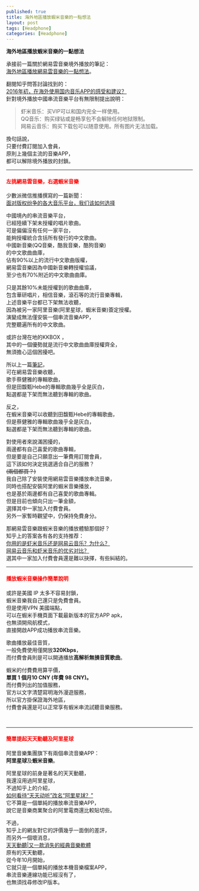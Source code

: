 ```yaml
---
published: true
title: 海外地區播放蝦米音樂的一點想法
layout: post
tags: [Headphone]
categories: [Headphone]
---
```


**海外地區播放蝦米音樂的一點想法**   
    
承接前一篇關於網易雲音樂境外播放的筆記：    
[海外地區播放網易雲音樂的一點想法][1]。    
    
翻閱知乎問答討論找到的：    
[<span lang="zh-Hans">2016年初，在海外使用国内音乐APP的感受和建议？</span>][2]   
針對境外播放中國串流音樂平台有無限制提出說明：   

> <span lang="zh-Hans">虾米音乐：买VIP可以和国内完全一样使用。</span>   
> <span lang="zh-Hans">QQ音乐：购买绿钻或是畅享包不会解除任何地狱限制。</span>   
> <span lang="zh-Hans">网易云音乐：购买下载包可以随意使用。所有图片无法加载。</span>   
    
換句話說，   
只要付費訂閱加入會員，   
原則上幾個主流的音樂APP，    
都可以解除境外播放的封鎖。   

-------------------------------

#### <font color="red">左挑網易雲音樂，右選蝦米音樂</font>    
    
少數派微信推播撰寫的一篇新聞：   
[<span lang="zh-Hans">面对版权纷争的各大音乐平台，我们该如何选择</span>][3]      
    
中國境內的串流音樂平台，    
已經陸續下架未授權的唱片歌曲。   
可是偏偏沒有任何一家平台，   
能夠授權統合含括所有發行的中文歌曲。    
中國新音樂(QQ音樂，酷我音樂，酷狗音樂)   
的中文歌曲曲庫，    
佔有90%以上的流行中文歌曲版權，   
網易雲音樂因為中國新音樂轉授權協議，    
至少也有70%附近的中文歌曲曲庫。   

只是其餘10%未能授權到的歌曲曲庫，    
包含華研唱片，相信音樂，滾石等的流行音樂專輯，   
上述音樂平台都已下架無法收聽，   
因為被另一家阿里音樂(阿里星球，蝦米音樂)簽定授權。    
演變成無法僅安裝一個串流音樂APP，    
完整聽遍所有的中文歌曲。    

或許台灣在地的KKBOX ，    
其中的一個優勢就是流行中文歌曲曲庫授權齊全，    
無須擔心這個困擾吧。    

所以上一篇[筆記][1]，   
可在網易雲音樂收聽，    
歌手蔡健雅的專輯歌曲，   
但是田馥甄Hebe的專輯歌曲幾乎全是灰白，     
點選都是下架而無法聽到專輯的歌曲。     

反之，   
在蝦米音樂可以收聽到田馥甄Hebe的專輯歌曲，   
但是蔡健雅的專輯歌曲幾乎全是灰白，     
點選都是下架而無法聽到專輯的歌曲。     

對使用者來說滿困擾的，   
兩邊都有自己喜愛的歌曲專輯，    
但是要是自己只願意出一筆費用訂閱會員，   
這下該如何決定挑選適合自己的服務？   
<del>(兩個都買？)</del>    
我自己除了安裝使用網易雲音樂播放串流音樂，   
同時也搭配安裝阿里的蝦米音樂播放，   
也是基於兩邊都有自己喜愛的歌曲專輯。    
但是目前也傾向只出一筆金額，    
選擇其中一家加入付費會員。   
另外一家暫時觀望中，仍保持免費身分。    

那網易雲音樂跟蝦米音樂的播放體驗那個好？    
知乎上的答案各有各的支持推荐：   
[<span lang="zh-Hans">你用的是虾米音乐还是网易云音乐？为什么？</span>][4]   
[<span lang="zh-Hans">网易云音乐和虾米音乐的优劣对比？</span>][5]     
選其中一家加入付費會員還是難以抉擇，有些糾結的。    

------------------

#### <font color="red">播放蝦米音樂操作簡單說明</font>    

或許是美國 IP 太多不容易封鎖，     
蝦米音樂我自己還只是免費會員。   
但是使用VPN 美國端點，   
可以在蝦米手機頁面下載最新版本的官方APP apk，    
也無須開飛航模式，   
直接開啟APP成功播放串流音樂。    

歌曲播放最佳音質，   
一般免費使用僅開放**320Kbps**，   
而付費會員則是可以開通播放**高解析無損音質歌曲**。   
  
蝦米的付費費用算平價，     
**單買 1 個月10 CNY (年費 98 CNY)。**    
而付費列出的加值服務，   
官方以文字清楚寫明海外漫遊服務，    
所以官方掛保證海外地區，    
付費會員還是可以正常享有蝦米串流試聽音樂服務。   

<div id="lightgallery" class="owl-carousel owl-theme">
<a href="https://res.cloudinary.com/shengshampoo/image/upload/s--SKoTKvvc--/v1476620972/Screenshot_2016-10-16-12-41-551-fs8_svn0dv.png" data-sub-html="蝦米音樂 付費會員費用"><img class="responsively-lazy responsively-lazy-300" src="https://res.cloudinary.com/shengshampoo/image/upload/s--b-M0RIR3--/v1476620972/Screenshot_2016-10-16-12-41-552-fs8_axgmo1.png" srcset="data:image/gif;base64,R0lGODlhAQABAIAAAP///////yH5BAEKAAEALAAAAAABAAEAAAICTAEAOw==" /></a>
<a href="https://res.cloudinary.com/shengshampoo/image/upload/s--v_aPfr6K--/v1476620972/Screenshot_2016-10-16-12-41-581-fs8_jtgkyf.png" data-sub-html="蝦米音樂 付費會員服務 寫明海外漫遊服務"><img class="responsively-lazy responsively-lazy-300" src="https://res.cloudinary.com/shengshampoo/image/upload/s--ygFcTfV---/v1476620972/Screenshot_2016-10-16-12-41-582-fs8_a2skyw.png" srcset="data:image/gif;base64,R0lGODlhAQABAIAAAP///////yH5BAEKAAEALAAAAAABAAEAAAICTAEAOw==" /></a>
<a href="https://res.cloudinary.com/shengshampoo/image/upload/s--3K8Q-hiD--/v1476620973/Screenshot_2016-10-16-20-00-101-fs8_axvgu4.png" data-sub-html="田馥甄Hebe的專輯清單-可以播放"><img class="responsively-lazy responsively-lazy-300" src="https://res.cloudinary.com/shengshampoo/image/upload/s--K6L2ur1E--/v1476620973/Screenshot_2016-10-16-20-00-102-fs8_z0smuy.png" srcset="data:image/gif;base64,R0lGODlhAQABAIAAAP///////yH5BAEKAAEALAAAAAABAAEAAAICTAEAOw==" /></a>
<a href="https://res.cloudinary.com/shengshampoo/image/upload/s--Z6p1y3jJ--/v1476620972/Screenshot_2016-10-16-20-00-011-fs8_odjzah.png" data-sub-html="田馥甄Hebe的專輯歌曲播放及歌詞顯示"><img class="responsively-lazy responsively-lazy-300" src="http://res.cloudinary.com/shengshampoo/image/upload/s--isKcSiK8--/v1476620972/Screenshot_2016-10-16-20-00-012-fs8_prwbug.png" srcset="data:image/gif;base64,R0lGODlhAQABAIAAAP///////yH5BAEKAAEALAAAAAABAAEAAAICTAEAOw==" /></a>
<a href="https://res.cloudinary.com/shengshampoo/image/upload/s--BSUpp0rM--/v1476620973/Screenshot_2016-10-16-20-00-481-fs8_gxsved.png" data-sub-html="蔡健雅的專輯清單-幾乎全是灰白，無法播放"><img class="responsively-lazy responsively-lazy-300" src="https://res.cloudinary.com/shengshampoo/image/upload/s--X2KbaRqE--/v1476620973/Screenshot_2016-10-16-20-00-482-fs8_ai8bel.png" srcset="data:image/gif;base64,R0lGODlhAQABAIAAAP///////yH5BAEKAAEALAAAAAABAAEAAAICTAEAOw==" /></a>
</div>

------

#### <font color="red">簡單提起天天動聽及阿里星球</font>   
  
阿里音樂集團旗下有兩個串流音樂APP：   
**阿里星球**及**蝦米音樂**。    

阿里星球的前身是著名的天天動聽，    
我還沒用過阿里星球，    
不過知乎上的介紹，   
[<span lang="zh-Hans">如何看待“天天动听”改名“阿里星球？”</span>][6]    
它不算是一個單純的播放串流音樂APP，   
說它是音樂商業聚合的阿里電商還比較貼切些。   

不過，   
知乎上的網友對它的評價幾乎一面倒的差評，    
而另外一個壞消息，   
[天天動聽|又一款消失的經典音樂軟體][7]    
原有的天天動聽，    
從今年10月開始，   
它就只是一個單純的播放本機音樂檔案APP，   
串流音樂連線功能已經沒有了，    
也無須找尋修改IP版本。    


[1]: https://shengshampoo.github.io/headphone/2016/10/02/neteasemusic-outside-cn.html
[2]: https://www.zhihu.com/question/39565371
[3]: https://mp.weixin.qq.com/s?__biz=MjM5NDU1NTE5NA==&mid=2712709990&idx=1&sn=104709a1ad0b91addaeae962dea4da3a&scene=0
[4]: https://www.zhihu.com/question/23722158
[5]: https://www.zhihu.com/question/21083034
[6]: https://www.zhihu.com/question/41664635
[7]: https://kknews.cc/tech/gxyqe9.html
